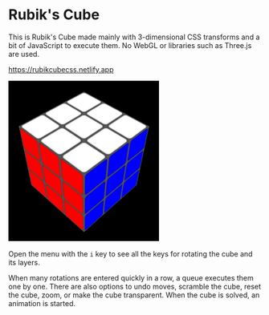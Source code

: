 # Rubik's Cube

This is Rubik's Cube made mainly with 3-dimensional CSS transforms and a bit of JavaScript to execute them. No WebGL or libraries such as Three.js are used.

https://rubikcubecss.netlify.app

<img src="./img/cube-sample.png" alt="Screenshot" width="300"/>
  
Open the menu with the `i` key to see all the keys for rotating the cube and its layers.

When many rotations are entered quickly in a row, a queue executes them one by one. There are also options to undo moves, scramble the cube, reset the cube, zoom, or make the cube transparent. When the cube is solved, an animation is started.
